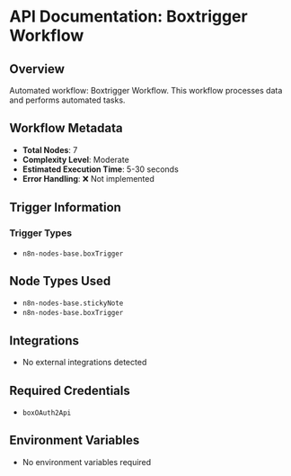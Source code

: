 # API Documentation: Boxtrigger Workflow

## Overview
Automated workflow: Boxtrigger Workflow. This workflow processes data and performs automated tasks.

## Workflow Metadata
- **Total Nodes**: 7
- **Complexity Level**: Moderate
- **Estimated Execution Time**: 5-30 seconds
- **Error Handling**: ❌ Not implemented

## Trigger Information
### Trigger Types
- `n8n-nodes-base.boxTrigger`

## Node Types Used
- `n8n-nodes-base.stickyNote`
- `n8n-nodes-base.boxTrigger`

## Integrations
- No external integrations detected

## Required Credentials
- `boxOAuth2Api`

## Environment Variables
- No environment variables required
